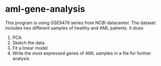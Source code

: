 # aml-gene-analysis

This program is using GSE9476 series from NCBI datacenter. The dataset includes two different samples of healthy and AML patients. It does:

1. PCA
2. Sketch the data
3. Fit a linear model
4. Write the most expressed genes of AML samples in a file for further analysis

